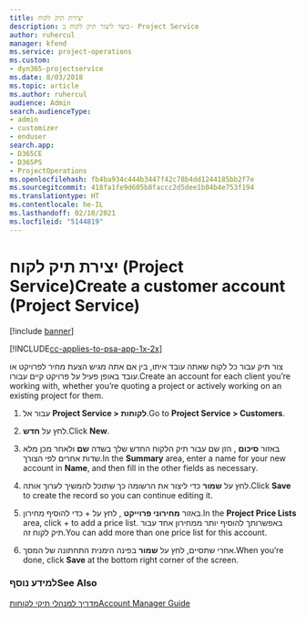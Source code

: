 ```yaml
---
title: יצירת תיק לקוח
description: כיצד ליצור תיק לקוח ב- Project Service
author: ruhercul
manager: kfend
ms.service: project-operations
ms.custom:
- dyn365-projectservice
ms.date: 8/03/2018
ms.topic: article
ms.author: ruhercul
audience: Admin
search.audienceType:
- admin
- customizer
- enduser
search.app:
- D365CE
- D365PS
- ProjectOperations
ms.openlocfilehash: fb4ba934c444b3447f42c78b4dd1244185bb2f7e
ms.sourcegitcommit: 418fa1fe9d605b8faccc2d5dee1b04b4e753f194
ms.translationtype: HT
ms.contentlocale: he-IL
ms.lasthandoff: 02/10/2021
ms.locfileid: "5144819"
---
```

# <a name="create-a-customer-account-project-service"></a><span data-ttu-id="f5115-103">יצירת תיק לקוח (Project Service)</span><span class="sxs-lookup"><span data-stu-id="f5115-103">Create a customer account (Project Service)</span></span>

[!include [banner](../includes/psa-now-project-operations.md)]

[!INCLUDE[cc-applies-to-psa-app-1x-2x](../includes/cc-applies-to-psa-app-1x-2x.md)]

<span data-ttu-id="f5115-104">צור תיק עבור כל לקוח שאתה עובד איתו, בין אם אתה מגיש הצעת מחיר לפרויקט או עובד באופן פעיל על פרויקט קיים עבורו.</span><span class="sxs-lookup"><span data-stu-id="f5115-104">Create an account for each client you’re working with, whether you’re quoting a project or actively working on an existing project for them.</span></span>  
  
1.  <span data-ttu-id="f5115-105">עבור אל **Project Service > לקוחות**.</span><span class="sxs-lookup"><span data-stu-id="f5115-105">Go to **Project Service > Customers**.</span></span>  
  
2.  <span data-ttu-id="f5115-106">לחץ על **חדש**.</span><span class="sxs-lookup"><span data-stu-id="f5115-106">Click **New**.</span></span>  
  
3.  <span data-ttu-id="f5115-107">באזור **סיכום** , הזן שם עבור תיק הלקוח החדש שלך בשדה **שם** ולאחר מכן מלא שדות אחרים לפי הצורך.</span><span class="sxs-lookup"><span data-stu-id="f5115-107">In the **Summary** area, enter a name for your new account in **Name**, and then fill in the other fields as necessary.</span></span>  
  
4.  <span data-ttu-id="f5115-108">לחץ על **שמור** כדי ליצור את הרשומה כך שתוכל להמשיך לערוך אותה.</span><span class="sxs-lookup"><span data-stu-id="f5115-108">Click **Save** to create the record so you can continue editing it.</span></span>  
  
5.  <span data-ttu-id="f5115-109">באזור **מחירוני פרוייקט** , לחץ על + כדי להוסיף מחירון.</span><span class="sxs-lookup"><span data-stu-id="f5115-109">In the **Project Price Lists** area, click + to add a price list.</span></span> <span data-ttu-id="f5115-110">באפשרותך להוסיף יותר ממחירון אחד עבור תיק לקוח זה.</span><span class="sxs-lookup"><span data-stu-id="f5115-110">You can add more than one price list for this account.</span></span>  
  
6.  <span data-ttu-id="f5115-111">אחרי שתסיים, לחץ על **שמור** בפינה הימנית התחתונה של המסך.</span><span class="sxs-lookup"><span data-stu-id="f5115-111">When you’re done, click **Save** at the bottom right corner of the screen.</span></span>  
  
### <a name="see-also"></a><span data-ttu-id="f5115-112">למידע נוסף</span><span class="sxs-lookup"><span data-stu-id="f5115-112">See Also</span></span>  
 [<span data-ttu-id="f5115-113">מדריך למנהלי תיקי לקוחות</span><span class="sxs-lookup"><span data-stu-id="f5115-113">Account Manager Guide</span></span>](../psa/account-manager-guide.md)
